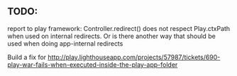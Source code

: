 TODO:
-----
report to play framework: Controller.redirect() does not respect Play.ctxPath when used on internal redirects. Or is there another way that should be used when doing app-internal redirects

Build a fix for http://play.lighthouseapp.com/projects/57987/tickets/690-play-war-fails-when-executed-inside-the-play-app-folder
